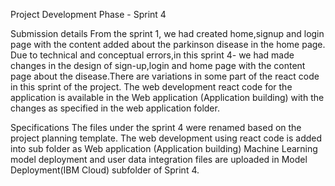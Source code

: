 Project Development Phase - Sprint 4

Submission details
From the sprint 1, we had created home,signup and login page with the content added about the parkinson disease in the home page. Due to technical and conceptual errors,in this sprint 4- we had made changes in the design of sign-up,login and home page with the content page about the disease.There are variations in some part of the react code in this sprint of the project. The web development react code for the application is available in the Web application (Application building) with the changes as specified in the web application folder.

Specifications
The files under the sprint 4 were renamed based on the project planning template.
The web development using react code is added into sub folder as Web application (Application building)
Machine Learning model deployment and user data integration files are uploaded in Model Deployment(IBM Cloud) subfolder of Sprint 4.
